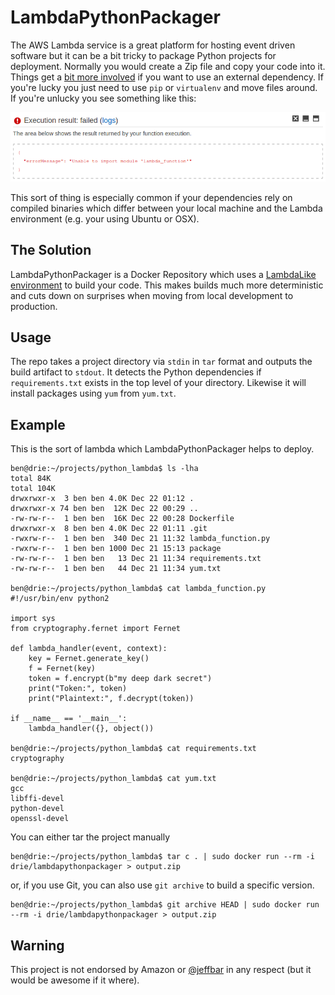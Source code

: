 # LambdaPythonPackager

The AWS Lambda service is a great platform for hosting event driven software but it can be a bit tricky to package
Python projects for deployment.  Normally you would create a Zip file and copy your code into it.  Things get a [bit 
more involved](http://docs.aws.amazon.com/lambda/latest/dg/lambda-python-how-to-create-deployment-package.html) if you 
want to use an external dependency.  If you're lucky you just need to use `pip` or `virtualenv` and move files around. 
If you're unlucky you see something like this:

![Lambda dependency error message](https://github.com/drie/LambdaPythonPackager/raw/master/images/execution_fail.png "Lambda dependency fail")

This sort of thing is especially common if your dependencies rely on compiled binaries which differ between your local 
machine and the Lambda environment (e.g. your using Ubuntu or OSX).

## The Solution

LambdaPythonPackager is a Docker Repository which uses a [LambdaLike environment](https://hub.docker.com/r/drie/lambdalike) 
to build your code.  This makes builds much more deterministic and cuts down on surprises when moving from local development 
to production.

## Usage

The repo takes a project directory via `stdin` in `tar` format and outputs the build artifact to `stdout`.  It detects the 
Python dependencies if `requirements.txt` exists in the top level of your directory.  Likewise it will install packages using 
`yum` from `yum.txt`.

## Example

This is the sort of lambda which LambdaPythonPackager helps to deploy.

```
ben@drie:~/projects/python_lambda$ ls -lha
total 84K
total 104K
drwxrwxr-x  3 ben ben 4.0K Dec 22 01:12 .
drwxrwxr-x 74 ben ben  12K Dec 22 00:29 ..
-rw-rw-r--  1 ben ben  16K Dec 22 00:28 Dockerfile
drwxrwxr-x  8 ben ben 4.0K Dec 22 01:11 .git
-rwxrw-r--  1 ben ben  340 Dec 21 11:32 lambda_function.py
-rwxrw-r--  1 ben ben 1000 Dec 21 15:13 package
-rw-rw-r--  1 ben ben   13 Dec 21 11:34 requirements.txt
-rw-rw-r--  1 ben ben   44 Dec 21 11:34 yum.txt

ben@drie:~/projects/python_lambda$ cat lambda_function.py 
#!/usr/bin/env python2

import sys
from cryptography.fernet import Fernet

def lambda_handler(event, context):
    key = Fernet.generate_key()
    f = Fernet(key)
    token = f.encrypt(b"my deep dark secret")
    print("Token:", token)
    print("Plaintext:", f.decrypt(token))
 
if __name__ == '__main__':
    lambda_handler({}, object())

ben@drie:~/projects/python_lambda$ cat requirements.txt 
cryptography

ben@drie:~/projects/python_lambda$ cat yum.txt 
gcc
libffi-devel
python-devel
openssl-devel
```

You can either tar the project manually

```
ben@drie:~/projects/python_lambda$ tar c . | sudo docker run --rm -i drie/lambdapythonpackager > output.zip
```

or, if you use Git, you can also use `git archive` to build a specific version.

```
ben@drie:~/projects/python_lambda$ git archive HEAD | sudo docker run --rm -i drie/lambdapythonpackager > output.zip
```

## Warning
This project is not endorsed by Amazon or [@jeffbar](https://twitter.com/jeffbarr) in any respect (but it would be awesome if it where).
